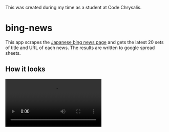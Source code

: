 This was created during my time as a student at Code Chrysalis.

# bing-news

This app scrapes the [Japanese bing news page](https://www.bing.com/news) and gets the latest 20 sets of title and URL of each news. The results are written to google spread sheets.


## How it looks

![Screenshot](/bingnewsgif.mov)

## 